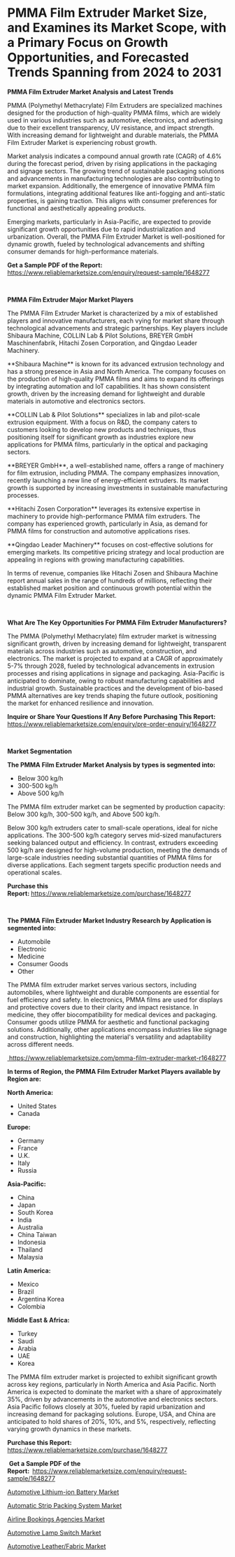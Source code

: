 <p><h1>PMMA Film Extruder Market Size, and Examines its Market Scope, with a Primary Focus on Growth Opportunities, and Forecasted Trends Spanning from 2024 to 2031</h1></p><p><strong>PMMA Film Extruder Market Analysis and Latest Trends</strong></p>
<p><p>PMMA (Polymethyl Methacrylate) Film Extruders are specialized machines designed for the production of high-quality PMMA films, which are widely used in various industries such as automotive, electronics, and advertising due to their excellent transparency, UV resistance, and impact strength. With increasing demand for lightweight and durable materials, the PMMA Film Extruder Market is experiencing robust growth.</p><p>Market analysis indicates a compound annual growth rate (CAGR) of 4.6% during the forecast period, driven by rising applications in the packaging and signage sectors. The growing trend of sustainable packaging solutions and advancements in manufacturing technologies are also contributing to market expansion. Additionally, the emergence of innovative PMMA film formulations, integrating additional features like anti-fogging and anti-static properties, is gaining traction. This aligns with consumer preferences for functional and aesthetically appealing products.</p><p>Emerging markets, particularly in Asia-Pacific, are expected to provide significant growth opportunities due to rapid industrialization and urbanization. Overall, the PMMA Film Extruder Market is well-positioned for dynamic growth, fueled by technological advancements and shifting consumer demands for high-performance materials.</p></p>
<p><strong>Get a Sample PDF of the Report:&nbsp;</strong> <a href="https://www.reliablemarketsize.com/enquiry/request-sample/1648277?utm_campaign=1262&utm_medium=2&utm_source=Github&utm_content=ia&utm_term=14102024&utm_id=pmma-film-extruder">https://www.reliablemarketsize.com/enquiry/request-sample/1648277</a></p>
<p>&nbsp;</p>
<p><strong>PMMA Film Extruder Major Market Players</strong></p>
<p><p>The PMMA Film Extruder Market is characterized by a mix of established players and innovative manufacturers, each vying for market share through technological advancements and strategic partnerships. Key players include Shibaura Machine, COLLIN Lab & Pilot Solutions, BREYER GmbH Maschinenfabrik, Hitachi Zosen Corporation, and Qingdao Leader Machinery.</p><p>**Shibaura Machine** is known for its advanced extrusion technology and has a strong presence in Asia and North America. The company focuses on the production of high-quality PMMA films and aims to expand its offerings by integrating automation and IoT capabilities. It has shown consistent growth, driven by the increasing demand for lightweight and durable materials in automotive and electronics sectors.</p><p>**COLLIN Lab & Pilot Solutions** specializes in lab and pilot-scale extrusion equipment. With a focus on R&D, the company caters to customers looking to develop new products and techniques, thus positioning itself for significant growth as industries explore new applications for PMMA films, particularly in the optical and packaging sectors.</p><p>**BREYER GmbH**, a well-established name, offers a range of machinery for film extrusion, including PMMA. The company emphasizes innovation, recently launching a new line of energy-efficient extruders. Its market growth is supported by increasing investments in sustainable manufacturing processes.</p><p>**Hitachi Zosen Corporation** leverages its extensive expertise in machinery to provide high-performance PMMA film extruders. The company has experienced growth, particularly in Asia, as demand for PMMA films for construction and automotive applications rises.</p><p>**Qingdao Leader Machinery** focuses on cost-effective solutions for emerging markets. Its competitive pricing strategy and local production are appealing in regions with growing manufacturing capabilities.</p><p>In terms of revenue, companies like Hitachi Zosen and Shibaura Machine report annual sales in the range of hundreds of millions, reflecting their established market position and continuous growth potential within the dynamic PMMA Film Extruder Market.</p></p>
<p>&nbsp;</p>
<p><strong>What Are The Key Opportunities For PMMA Film Extruder Manufacturers?</strong></p>
<p><p>The PMMA (Polymethyl Methacrylate) film extruder market is witnessing significant growth, driven by increasing demand for lightweight, transparent materials across industries such as automotive, construction, and electronics. The market is projected to expand at a CAGR of approximately 5-7% through 2028, fueled by technological advancements in extrusion processes and rising applications in signage and packaging. Asia-Pacific is anticipated to dominate, owing to robust manufacturing capabilities and industrial growth. Sustainable practices and the development of bio-based PMMA alternatives are key trends shaping the future outlook, positioning the market for enhanced resilience and innovation.</p></p>
<p><strong>Inquire or Share Your Questions If Any Before Purchasing This Report:</strong> <a href="https://www.reliablemarketsize.com/enquiry/pre-order-enquiry/1648277?utm_campaign=1262&utm_medium=2&utm_source=Github&utm_content=ia&utm_term=14102024&utm_id=pmma-film-extruder">https://www.reliablemarketsize.com/enquiry/pre-order-enquiry/1648277</a></p>
<p>&nbsp;</p>
<p><strong>Market Segmentation</strong></p>
<p><strong>The PMMA Film Extruder Market Analysis by types is segmented into:</strong></p>
<p><ul><li>Below 300 kg/h</li><li>300-500 kg/h</li><li>Above 500 kg/h</li></ul></p>
<p><p>The PMMA film extruder market can be segmented by production capacity: Below 300 kg/h, 300-500 kg/h, and Above 500 kg/h. </p><p>Below 300 kg/h extruders cater to small-scale operations, ideal for niche applications. The 300-500 kg/h category serves mid-sized manufacturers seeking balanced output and efficiency. In contrast, extruders exceeding 500 kg/h are designed for high-volume production, meeting the demands of large-scale industries needing substantial quantities of PMMA films for diverse applications. Each segment targets specific production needs and operational scales.</p></p>
<p><strong>Purchase this Report:&nbsp;</strong><a href="https://www.reliablemarketsize.com/purchase/1648277?utm_campaign=1262&utm_medium=2&utm_source=Github&utm_content=ia&utm_term=14102024&utm_id=pmma-film-extruder">https://www.reliablemarketsize.com/purchase/1648277</a></p>
<p>&nbsp;</p>
<p><strong>The PMMA Film Extruder Market Industry Research by Application is segmented into:</strong></p>
<p><ul><li>Automobile</li><li>Electronic</li><li>Medicine</li><li>Consumer Goods</li><li>Other</li></ul></p>
<p><p>The PMMA film extruder market serves various sectors, including automobiles, where lightweight and durable components are essential for fuel efficiency and safety. In electronics, PMMA films are used for displays and protective covers due to their clarity and impact resistance. In medicine, they offer biocompatibility for medical devices and packaging. Consumer goods utilize PMMA for aesthetic and functional packaging solutions. Additionally, other applications encompass industries like signage and construction, highlighting the material's versatility and adaptability across different needs.</p></p>
<p><a href="https://www.reliablemarketsize.com/pmma-film-extruder-market-r1648277?utm_campaign=1262&utm_medium=2&utm_source=Github&utm_content=ia&utm_term=14102024&utm_id=pmma-film-extruder">&nbsp;https://www.reliablemarketsize.com/pmma-film-extruder-market-r1648277</a></p>
<p><strong>In terms of Region, the PMMA Film Extruder Market Players available by Region are:</strong></p>
<p>
    <p> <strong> North America: </strong>
        <ul>
            <li>United States</li>
            <li>Canada</li>
        </ul>
        </p> 
    <p> <strong> Europe: </strong>
        <ul>
            <li>Germany</li>
            <li>France</li>
            <li>U.K.</li>
            <li>Italy</li>
            <li>Russia</li>
        </ul>
        </p> 
    <p> <strong> Asia-Pacific: </strong>
        <ul>
            <li>China</li>
            <li>Japan</li>
            <li>South Korea</li>
            <li>India</li>
            <li>Australia</li>
            <li>China Taiwan</li>
            <li>Indonesia</li>
            <li>Thailand</li>
            <li>Malaysia</li>
        </ul>
        </p> 
    <p> <strong> Latin America: </strong>
        <ul>
            <li>Mexico</li>
            <li>Brazil</li>
            <li>Argentina Korea</li>
            <li>Colombia</li>
        </ul>
        </p> 
    <p> <strong> Middle East & Africa: </strong>
        <ul>
            <li>Turkey</li>
            <li>Saudi</li>
            <li>Arabia</li>
            <li>UAE</li>
            <li>Korea</li>
        </ul>
    </p>
    </p>
<p><p>The PMMA film extruder market is projected to exhibit significant growth across key regions, particularly in North America and Asia Pacific. North America is expected to dominate the market with a share of approximately 35%, driven by advancements in the automotive and electronics sectors. Asia Pacific follows closely at 30%, fueled by rapid urbanization and increasing demand for packaging solutions. Europe, USA, and China are anticipated to hold shares of 20%, 10%, and 5%, respectively, reflecting varying growth dynamics in these markets.</p></p>
<p><strong>Purchase this Report: </strong><a href="https://www.reliablemarketsize.com/purchase/1648277?utm_campaign=1262&utm_medium=2&utm_source=Github&utm_content=ia&utm_term=14102024&utm_id=pmma-film-extruder">https://www.reliablemarketsize.com/purchase/1648277</a></p>
<p>&nbsp;<strong>Get a Sample PDF of the Report:&nbsp;&nbsp;</strong><a href="https://www.reliablemarketsize.com/enquiry/request-sample/1648277?utm_campaign=1262&utm_medium=2&utm_source=Github&utm_content=ia&utm_term=14102024&utm_id=pmma-film-extruder">https://www.reliablemarketsize.com/enquiry/request-sample/1648277</a></p>
<p><strong></strong></p>
<p><p><a href="https://www.linkedin.com/pulse/automotive-lithium-ion-battery-market-evolution-regional-eesie?utm_campaign=1262&utm_medium=2&utm_source=Github&utm_content=ia&utm_term=14102024&utm_id=pmma-film-extruder">Automotive Lithium-ion Battery Market</a></p><p><a href="https://github.com/bramarquesw0f/Market-Research-Report-List-1/blob/main/automatic-strip-packing-system-market.md?utm_campaign=1262&utm_medium=2&utm_source=Github&utm_content=ia&utm_term=14102024&utm_id=pmma-film-extruder">Automatic Strip Packing System Market</a></p><p><a href="https://github.com/tomasa8xtkvotaw/Market-Research-Report-List-1/blob/main/airline-bookings-agencies-market.md?utm_campaign=1262&utm_medium=2&utm_source=Github&utm_content=ia&utm_term=14102024&utm_id=pmma-film-extruder">Airline Bookings Agencies Market</a></p><p><a href="https://www.linkedin.com/pulse/automotive-lamp-switch-market-overview-regional-outlook-competitive-oonre?utm_campaign=1262&utm_medium=2&utm_source=Github&utm_content=ia&utm_term=14102024&utm_id=pmma-film-extruder">Automotive Lamp Switch Market</a></p><p><a href="https://www.linkedin.com/pulse/global-automotive-leatherfabric-market-product-types-applications-ucpye?utm_campaign=1262&utm_medium=2&utm_source=Github&utm_content=ia&utm_term=14102024&utm_id=pmma-film-extruder">Automotive Leather/Fabric Market</a></p></p>